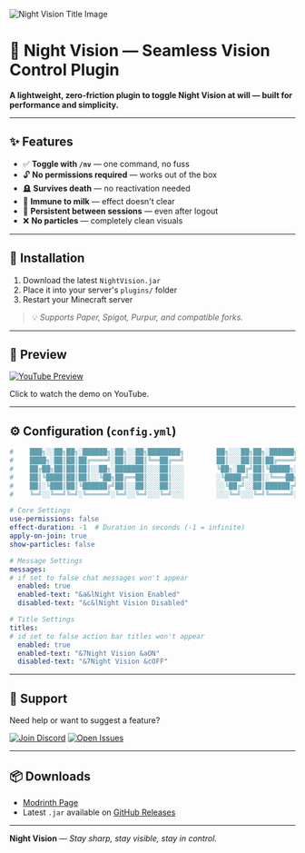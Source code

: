 ![Night Vision Title Image](https://cdn.modrinth.com/data/cached_images/53bc8fe7c0c7944f4446f187d5068b7e3e9a249b.png)

# 🌙 Night Vision — Seamless Vision Control Plugin

**A lightweight, zero-friction plugin to toggle Night Vision at will — built for performance and simplicity.**

---

## ✨ Features

* ✅ **Toggle with `/nv`** — one command, no fuss
* 🔓 **No permissions required** — works out of the box
* 🪦 **Survives death** — no reactivation needed
* 🥛 **Immune to milk** — effect doesn't clear
* 🔁 **Persistent between sessions** — even after logout
* ❌ **No particles** — completely clean visuals

---

## 🚀 Installation

1. Download the latest `NightVision.jar`
2. Place it into your server's `plugins/` folder
3. Restart your Minecraft server

> 💡 *Supports Paper, Spigot, Purpur, and compatible forks.*

---

## 🔎 Preview

[![YouTube Preview](https://img.youtube.com/vi/n35jMuxTI28/hqdefault.jpg)](https://www.youtube-nocookie.com/embed/n35jMuxTI28)

Click to watch the demo on YouTube.

---

## ⚙️ Configuration (`config.yml`)

```yaml
#    ███╗░░██╗██╗░██████╗░██╗░░██╗████████╗        ██╗░░░██╗██╗░██████╗██╗░█████╗░███╗░░██╗
#    ████╗░██║██║██╔════╝░██║░░██║╚══██╔══╝        ██║░░░██║██║██╔════╝██║██╔══██╗████╗░██║
#    ██╔██╗██║██║██║░░██╗░███████║░░░██║░░░        ╚██╗░██╔╝██║╚█████╗░██║██║░░██║██╔██╗██║
#    ██║╚████║██║██║░░╚██╗██╔══██║░░░██║░░░        ░╚████╔╝░██║░╚═══██╗██║██║░░██║██║╚████║
#    ██║░╚███║██║╚██████╔╝██║░░██║░░░██║░░░        ░░╚██╔╝░░██║██████╔╝██║╚█████╔╝██║░╚███║
#    ╚═╝░░╚══╝╚═╝░╚═════╝░╚═╝░░╚═╝░░░╚═╝░░░        ░░░╚═╝░░░╚═╝╚═════╝░╚═╝░╚════╝░╚═╝░░╚══╝

# Core Settings
use-permissions: false
effect-duration: -1  # Duration in seconds (-1 = infinite)
apply-on-join: true
show-particles: false

# Message Settings
messages:
# if set to false chat messages won't appear
  enabled: true
  enabled-text: "&a&lNight Vision Enabled"
  disabled-text: "&c&lNight Vision Disabled"

# Title Settings
titles:
# id set to false action bar titles won't appear
  enabled: true
  enabled-text: "&7Night Vision &aON"
  disabled-text: "&7Night Vision &cOFF"
```

---

## 💬 Support

Need help or want to suggest a feature?

[![Join Discord](https://img.shields.io/discord/1378591879393710110?label=Join%20Our%20Discord\&logo=discord\&style=for-the-badge)](https://discord.gg/pAPPvSmWRK)
[![Open Issues](https://img.shields.io/github/issues/synkfr/NightVision?label=Report%20an%20Issue\&logo=github\&style=for-the-badge)](https://github.com/synkfr/NightVision/issues)

---

## 📦 Downloads

* [Modrinth Page](https://modrinth.com/plugin/nHMJyqvR)
* Latest `.jar` available on [GitHub Releases](https://github.com/synkfr/NightVision/releases)

---

**Night Vision** — *Stay sharp, stay visible, stay in control.*
